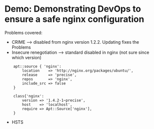 Demo: Demonstrating DevOps to ensure a safe nginx configuration
=============================

Problems covered:
- CRIME --> disabled from nginx version 1.2.2. Updating fixes the Problems
- Insecure renegotiation --> standard disabled in nginx (not sure since which version)

```puppet
	apt::source { 'nginx':
		location    => 'http://nginx.org/packages/ubuntu/',
		release     => 'precise',
		repos       => 'nginx',
		include_src => false
	}

	class{'nginx':
		version => '1.4.2-1~precise',
		host    => 'localhost',
		require => Apt::Source['nginx'],
	}
```



- HSTS



